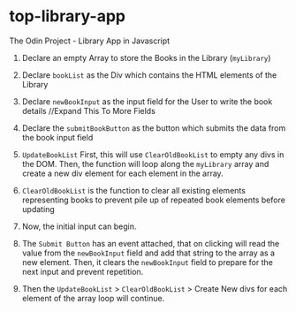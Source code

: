 # top-library-app
The Odin Project - Library App in Javascript

1. Declare an empty Array to store the Books in the Library (`myLibrary`)
2. Declare `bookList` as the Div which contains the HTML elements of the Library
3. Declare `newBookInput` as the input field for the User to write the book details //Expand This To More Fields
4. Declare the `submitBookButton` as the button which submits the data from the book input field
5. `UpdateBookList` First, this will use `ClearOldBookList` to empty any divs in the DOM.
Then, the function will loop along the `myLibrary` array and create a new div element for each element in the array.
6. `ClearOldBookList` is the function to clear all existing elements representing books to prevent pile up of repeated book elements before updating

7. Now, the initial input can begin.
8. The `Submit Button` has an event attached, that on clicking will read the value from the `newBookInput` field and add that string to the array as a new element.
Then, it clears the `newBookInput` field to prepare for the next input and prevent repetition.
9. Then the `UpdateBookList` > `ClearOldBookList` > Create New divs for each element of the array loop will continue.
